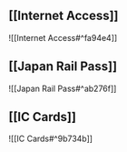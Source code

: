 ## [[Internet Access]]
![[Internet Access#^fa94e4]]

## [[Japan Rail Pass]]
![[Japan Rail Pass#^ab276f]]

## [[IC Cards]]
![[IC Cards#^9b734b]]